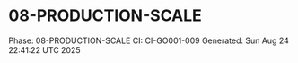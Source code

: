 # 08-PRODUCTION-SCALE
Phase: 08-PRODUCTION-SCALE
CI: CI-GO001-009
Generated: Sun Aug 24 22:41:22 UTC 2025
